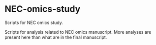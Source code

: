 # NEC-omics-study
Scripts for NEC omics study.

Scripts for analysis related to NEC omics manuscript. More analyses are present here than what are in the final manuscript.
